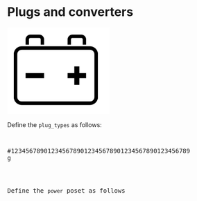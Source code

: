 Plugs and converters
====================

<img src="Battery_NiH2.png"/>

Define the ``plug_types`` as follows:

<pre class='mcdp_poset' id='plug_types' label='plug_types.mcdp_poset'/>

<pre class='mcdp_poset' label='plug_types.mcdp_poset'>
#1234567890123456789012345678901234567890123456789
g
</pre>


Define the ``power`` poset as follows

<pre class='mcdp_poset' id='power' label='power.mcdp_poset'/>

<pre class='mcdp' id='converter1'/>